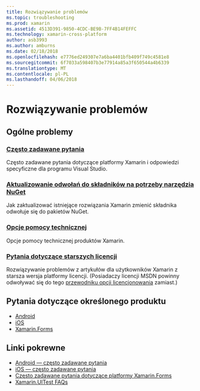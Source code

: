 ```yaml
---
title: Rozwiązywanie problemów
ms.topic: troubleshooting
ms.prod: xamarin
ms.assetid: 4513D391-9850-4CDC-BE9B-7FF4B14FEFFC
ms.technology: xamarin-cross-platform
author: asb3993
ms.author: amburns
ms.date: 02/18/2018
ms.openlocfilehash: e7776ed249307e7a6ba4401bfb409f749c4581e8
ms.sourcegitcommit: 6f7033a598407b3e77914a85a3f650544a4b6339
ms.translationtype: MT
ms.contentlocale: pl-PL
ms.lasthandoff: 04/06/2018
---
```

# <a name="troubleshooting"></a>Rozwiązywanie problemów

## <a name="general-issues"></a>Ogólne problemy
### <a name="frequently-asked-questionsquestionsindexmd"></a>[Często zadawane pytania](questions/index.md)

Często zadawane pytania dotyczące platformy Xamarin i odpowiedzi specyficzne dla programu Visual Studio.

### <a name="updating-component-references-to-nugetcomponent-nugetmd"></a>[Aktualizowanie odwołań do składników na potrzeby narzędzia NuGet](component-nuget.md)

Jak zaktualizować istniejące rozwiązania Xamarin zmienić składnika odwołuje się do pakietów NuGet.

### <a name="support-optionssupport-optionsmd"></a>[Opcje pomocy technicznej](support-options.md)

Opcje pomocy technicznej produktów Xamarin.

### <a name="legacy-license-questionslegacy-licensesindexmd"></a>[Pytania dotyczące starszych licencji](legacy-licenses/index.md)

Rozwiązywanie problemów z artykułów dla użytkowników Xamarin z starsza wersja platformy licencji. (Posiadaczy licencji MSDN powinny odwoływać się do tego [przewodniku opcji licencjonowania](~/cross-platform/get-started/requirements.md) zamiast.)

## <a name="product-specific-questions"></a>Pytania dotyczące określonego produktu

- [Android](~/android/troubleshooting/questions/index.md)
- [iOS](~/ios/troubleshooting/questions/index.md)
- [Xamarin.Forms](~/xamarin-forms/troubleshooting/questions/index.md)



## <a name="related-links"></a>Linki pokrewne

- [Android — często zadawane pytania](~/android/troubleshooting/questions/index.md)
- [iOS — często zadawane pytania](~/ios/troubleshooting/questions/index.md)
- [Często zadawane pytania dotyczące platformy Xamarin.Forms](~/xamarin-forms/troubleshooting/questions/index.md)
- [Xamarin.UITest FAQs](https://developer.xamarin.com~/testcloud/uitest/questions/)
